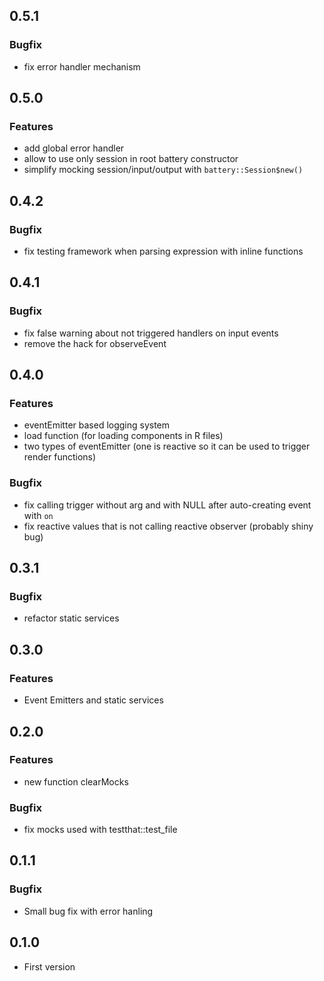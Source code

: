## 0.5.1
### Bugfix
* fix error handler mechanism

## 0.5.0
### Features
* add global error handler
* allow to use only session in root battery constructor
* simplify mocking session/input/output with `battery::Session$new()`

## 0.4.2
### Bugfix
* fix testing framework when parsing expression with inline functions

## 0.4.1
### Bugfix
* fix false warning about not triggered handlers on input events
* remove the hack for observeEvent

## 0.4.0
### Features
* eventEmitter based logging system
* load function (for loading components in R files)
* two types of eventEmitter (one is reactive so it can be used to trigger render functions)
### Bugfix
* fix calling trigger without arg and with NULL after auto-creating event with `on`
* fix reactive values that is not calling reactive observer (probably shiny bug)

## 0.3.1
### Bugfix
* refactor static services

## 0.3.0
### Features
* Event Emitters and static services

## 0.2.0
### Features
* new function clearMocks
### Bugfix
* fix mocks used with testthat::test_file

## 0.1.1
### Bugfix
* Small bug fix with error hanling

## 0.1.0
* First version
